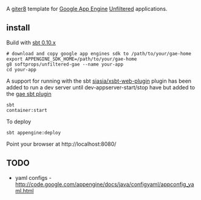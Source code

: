 A [giter8][g8] template for [Google App Engine][gae] [Unfiltered][unfiltered] applications.


## install

Build with [sbt 0.10.x][sbt]

    # download and copy google app engines sdk to /path/to/your/gae-home
    export APPENGINE_SDK_HOME=/path/to/your/gae-home
    g8 softprops/unfiltered-gae --name your-app
    cd your-app

A support for running with the sbt [siasia/xsbt-web-plugin][webplugin] plugin has been added to run a dev server until dev-appserver-start/stop have but added to the [gae sbt plugin][gaesbt]

    sbt
    container:start

To deploy

    sbt appengine:deploy

Point your browser at http://localhost:8080/

## TODO

* yaml configs - http://code.google.com/appengine/docs/java/configyaml/appconfig_yaml.html

[sbt]: https://github.com/harrah/xsbt/wiki
[eed3si9n]: https://github.com/eed3si9n/
[gaesbt]: https://github.com/eed3si9n/sbt-appengine
[g8]: http://github.com/n8han/giter8#readme
[unfiltered]: http://github.com/unfiltered/unfiltered#readme
[gae]: http://code.google.com/appengine/
[webplugin]: https://github.com/siasia/xsbt-web-plugin#readme
